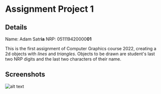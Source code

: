 # Assignment Project 1
## Details
Name: Adam Satr**ia**
NRP: 051119420000**01**

This is the first assignment of Computer Graphics course 2022, creating a 2d objects with _lines_ and _triangles_. Objects to be drawn are student's last two NRP digits and the last two characters of their name.

## Screenshots
![alt text](https://github.com/cg20221i/assignment-webgl-satria-ui/img/ss.png?raw=true)